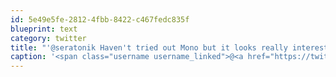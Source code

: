 ```yaml
---
id: 5e49e5fe-2812-4fbb-8422-c467fedc835f
blueprint: text
category: twitter
title: "'@seratonik Haven't tried out Mono but it looks really interesting.  Might port some of my code to it."
caption: '<span class="username username_linked">@<a href="https://twitter.com/seratonik" title="Brent Luehr">seratonik</a></span> Haven''t tried out Mono but it looks really interesting.  Might port some of my code to it.'
---
```

